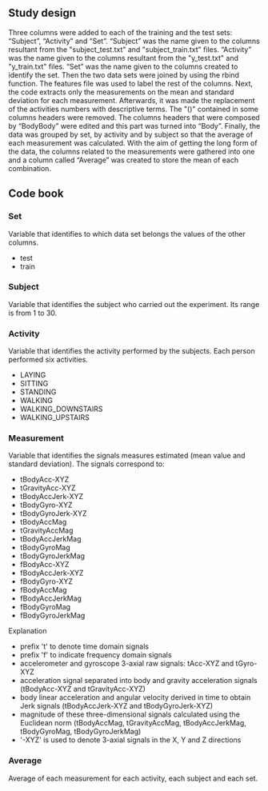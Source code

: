 
## Study design
Three columns were added to each of the training and the test sets: “Subject”, “Activity” and “Set”. “Subject” was the name given to the columns resultant from the "subject_test.txt" and "subject_train.txt" files. “Activity” was the name given to the columns resultant from the "y_test.txt" and "y_train.txt" files. “Set” was the name given to the columns created to identify the set. 
Then the two data sets were joined by using the rbind function. The features file was used to label the rest of the columns. Next, the code extracts only the measurements on the mean and standard deviation for each measurement. Afterwards, it was made the replacement of the activities numbers with descriptive terms. 
The "()" contained in some columns headers were removed. The columns headers that were composed by “BodyBody” were edited and this part was turned into “Body”. 
Finally, the data was grouped by set, by activity and by subject so that the average of each measurement was calculated. With the aim of getting the long form of the data, the columns related to the measurements were gathered into one and a column called “Average” was created to store the mean of each combination.

## Code book

### Set
Variable that identifies to which data set belongs the values of the other columns. 
* test
* train

### Subject
Variable that identifies the subject who carried out the experiment. Its range is from 1 to 30.

### Activity 
Variable that identifies the activity performed by the subjects. Each person performed six activities. 
* LAYING
* SITTING
* STANDING
* WALKING
* WALKING_DOWNSTAIRS
* WALKING_UPSTAIRS

### Measurement
Variable that identifies the signals measures estimated (mean value and standard deviation). 
The signals correspond to:
* tBodyAcc-XYZ
* tGravityAcc-XYZ
* tBodyAccJerk-XYZ
* tBodyGyro-XYZ
* tBodyGyroJerk-XYZ
* tBodyAccMag
* tGravityAccMag
* tBodyAccJerkMag
* tBodyGyroMag
* tBodyGyroJerkMag
* fBodyAcc-XYZ
* fBodyAccJerk-XYZ
* fBodyGyro-XYZ
* fBodyAccMag
* fBodyAccJerkMag
* fBodyGyroMag
* fBodyGyroJerkMag

Explanation 

* prefix 't' to denote time domain signals
* prefix  'f' to indicate frequency domain signals
* accelerometer and gyroscope 3-axial raw signals: tAcc-XYZ and tGyro-XYZ
* acceleration signal separated into body and gravity acceleration signals (tBodyAcc-XYZ and tGravityAcc-XYZ)
* body linear acceleration and angular velocity derived in time to obtain Jerk signals (tBodyAccJerk-XYZ and tBodyGyroJerk-XYZ)
* magnitude of these three-dimensional signals calculated using the Euclidean norm (tBodyAccMag, tGravityAccMag, tBodyAccJerkMag, tBodyGyroMag, tBodyGyroJerkMag)
* '-XYZ' is used to denote 3-axial signals in the X, Y and Z directions

### Average
Average of each measurement for each activity, each subject and each set.
